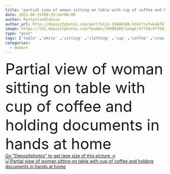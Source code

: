 ```yaml
---
title: 'partial view of woman sitting on table with cup of coffee and holding documents in hands at home'
date: 2021-06-15T09:33:44+00:00
author: RostyslavOleksin
author_url: http://depositphotos.com/portfolio-19406380.html?ref=64678756
image: https://st2.depositphotos.com/thumbs/19406380/image/47750/477502906/api_thumb_450.jpg?forcejpeg=true
type: "post"
tags: ['table' ,'white' ,'sitting' ,'clothing' ,'cup' ,'coffee' ,'crop' ,'drink' ,'modern' ,'blur' ,'newspaper' ,'news' ,'text' ,'beige' ,'home' ,'saucer' ,'beverage' ,'woman' ,'press' ,'pen' ,'indoors' ,'clothes' ,'casual' ,'sweater' ,'calculator' ,'paperwork' ,'documents' ,'papers' ,'article' ,'cardigan' ,'partial' ,'notebooks' ,'one person' ,'Living Room' ,'paper napkin' ,'hold in hands' ]
categories: 
  - modern
---
```

<div aling="center">
            <font size="60"> Partial view of woman sitting on table with cup of coffee and holding documents in hands at home</font>   
</div>
<div>
    <a href='https://depositphotos.com/477502906/stock-photo-partial-view-woman-sitting-table.html?ref=64678756' target=_blank > Go "Depositphotos" to get lage size of this picture ->
        <img href='https://depositphotos.com/477502906/stock-photo-partial-view-woman-sitting-table.html?ref=64678756' src='https://st2.depositphotos.com/19406380/47750/i/950/depositphotos_477502906-stock-photo-partial-view-woman-sitting-table.jpg?forcejpeg=true' alt='Partial view of woman sitting on table with cup of coffee and holding documents in hands at home' >
    </a>
</div>
